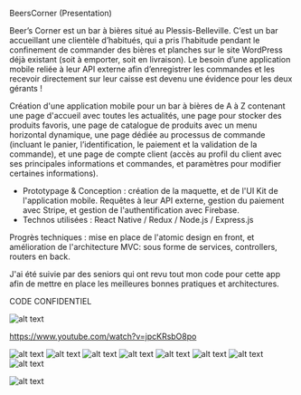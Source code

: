 BeersCorner (Presentation)

Beer’s Corner est un bar à bières situé au Plessis-Belleville. C’est un bar
accueillant une clientèle d’habitués, qui a pris l’habitude pendant le
confinement de commander des bières et planches sur le site WordPress déjà
existant (soit à emporter, soit en livraison).  Le besoin d’une application mobile
reliée à leur API externe afin d’enregistrer les commandes et les recevoir
directement sur leur caisse est devenu une évidence pour les deux gérants ! 

Création d'une application mobile pour un bar à bières de A à Z contenant une
page d'accueil avec toutes les actualités, une page pour stocker des produits
favoris, une page de catalogue de produits avec un menu horizontal
dynamique, une page dédiée au processus de commande (incluant le panier,
l’identification, le paiement et la validation de la commande), et une page de
compte client (accès au profil du client avec ses principales informations et
commandes, et paramètres pour modifier certaines informations). 

- Prototypage & Conception : création de la maquette, et de l'UI Kit de
l'application mobile. Requêtes à leur API externe, gestion du paiement avec
Stripe, et gestion de l'authentification avec Firebase. 
- Technos utilisées : React Native / Redux / Node.js / Express.js 

Progrès techniques : mise en place de l'atomic design en front, et amélioration de l'architecture MVC: sous forme de services, controllers, routers en back.

J'ai été suivie par des seniors qui ont revu tout mon code pour cette app afin de mettre en place les meilleures bonnes pratiques et architectures.

CODE CONFIDENTIEL 

![alt text](https://j.gifs.com/jY8zxy.gif)


https://www.youtube.com/watch?v=jpcKRsbO8po

![alt text](https://res.cloudinary.com/drchl4shw/image/upload/v1632229160/Beers1_ja1bqs.png)
![alt text](https://res.cloudinary.com/drchl4shw/image/upload/v1632229160/Beers6_tjuyol.png)
![alt text](https://res.cloudinary.com/drchl4shw/image/upload/v1632229160/Beers7_zj4ey7.png)
![alt text](https://res.cloudinary.com/drchl4shw/image/upload/v1632229160/Beers2_sg4txb.png)
![alt text](https://res.cloudinary.com/drchl4shw/image/upload/v1632229160/Beers3_m6tpi3.png)
![alt text](https://res.cloudinary.com/drchl4shw/image/upload/v1632229160/Beers9_aiqrga.png)
![alt text](https://res.cloudinary.com/drchl4shw/image/upload/v1632229161/Beers11_edzl3t.png)
![alt text](https://res.cloudinary.com/drchl4shw/image/upload/v1632229161/Beers10_ynxhln.png)

![alt text](https://res.cloudinary.com/drchl4shw/image/upload/v1630934938/Capture_d_e%CC%81cran_2021-07-29_a%CC%80_19.03.45_kogeoh.png)
